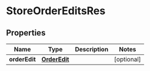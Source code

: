 # StoreOrderEditsRes

## Properties
Name | Type | Description | Notes
------------ | ------------- | ------------- | -------------
**orderEdit** | [**OrderEdit**](OrderEdit.md) |  |  [optional]
